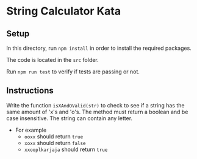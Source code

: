 # String Calculator Kata

## Setup

In this directory, run `npm install` in order to install the required packages.

The code is located in the `src` folder.

Run `npm run test` to verify if tests are passing or not.

## Instructions

Write the function `isXAndOValid(str)` to check to see if a string has the same amount of 'x's and 'o's. The method must return a boolean and be case insensitive. The string can contain any letter.

- For example
  - `ooxx` should return `true`
  - `xoxx` should return `false`
  - `xxooplkarjaja` should return `true`
